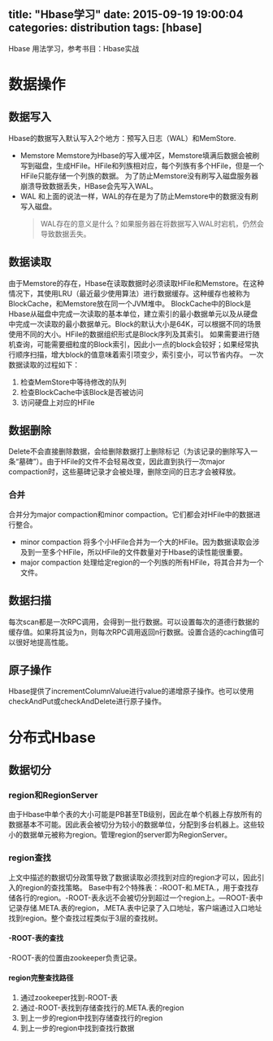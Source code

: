 title: "Hbase学习"
date: 2015-09-19 19:00:04
categories: distribution
tags: [hbase]
---
Hbase 用法学习，参考书目：Hbase实战
<!--more-->
# 数据操作
## 数据写入
Hbase的数据写入默认写入2个地方：预写入日志（WAL）和MemStore.
- Memstore
	Memstore为Hbase的写入缓冲区，Memstore填满后数据会被刷写到磁盘，生成HFile。HFile和列族相对应，每个列族有多个HFile，但是一个HFile只能存储一个列族的数据。
	为了防止Memstore没有刷写入磁盘服务器崩溃导致数据丢失，HBase会先写入WAL。
- WAL
	和上面的说法一样，WAL的存在是为了防止Memstore中的数据没有刷写入磁盘。
	> WAL存在的意义是什么？如果服务器在将数据写入WAL时宕机，仍然会导致数据丢失。
## 数据读取
由于Memstore的存在，Hbase在读取数据时必须读取HFile和Memstore。在这种情况下，其使用LRU（最近最少使用算法）进行数据缓存。这种缓存也被称为BlockCache，和Memstore放在同一个JVM堆中。
BlockCache中的Block是Hbase从磁盘中完成一次读取的基本单位，建立索引的最小数据单元以及从硬盘中完成一次读取的最小数据单元。Block的默认大小是64K，可以根据不同的场景使用不同的大小。HFile的数据组织形式是Block序列及其索引。
如果需要进行随机查询，可能需要细粒度的Block索引，因此小一点的block会较好；如果经常执行顺序扫描，增大block的值意味着索引项变少，索引变小，可以节省内存。
一次数据读取的过程如下：
1. 检查MemStore中等待修改的队列
2. 检查BlockCache中该Block是否被访问
3. 访问硬盘上对应的HFile
## 数据删除
Delete不会直接删除数据，会给删除数据打上删除标记（为该记录的删除写入一条“墓碑”）。由于HFile的文件不会轻易改变，因此直到执行一次major compaction时，这些墓碑记录才会被处理，删除空间的日志才会被释放。
### 合并
合并分为major compaction和minor compaction。它们都会对HFile中的数据进行整合。
- minor compaction
	将多个小HFile合并为一个大的HFile。因为数据读取会涉及到一至多个HFile，所以HFile的文件数量对于Hbase的读性能很重要。
- major compaction
	处理给定region的一个列族的所有HFile，将其合并为一个文件。
## 数据扫描
每次scan都是一次RPC调用，会得到一批行数据。可以设置每次的道德行数据的缓存值。如果将其设为n，则每次RPC调用返回n行数据。设置合适的caching值可以很好地提高性能。
## 原子操作
Hbase提供了incrementColumnValue进行value的递增原子操作。也可以使用checkAndPut或checkAndDelete进行原子操作。
# 分布式Hbase
## 数据切分
### region和RegionServer
由于Hbase中单个表的大小可能是PB甚至TB级别，因此在单个机器上存放所有的数据基本不可能。因此表会被切分为较小的数据单位，分配到多台机器上。这些较小的数据单元被称为region。管理region的server即为RegionServer。
### region查找
上文中描述的数据切分政策导致了数据读取必须找到对应的region才可以，因此引入的region的查找策略。
Base中有2个特殊表：-ROOT-和.META.，用于查找存储各行的region。-ROOT-表永远不会被切分到超过一个region上。—ROOT-表中记录存储.META.表的region，.META.表中记录了入口地址，客户端通过入口地址找到region。整个查找过程类似于3层的查找树。
#### -ROOT-表的查找
-ROOT-表的位置由zookeeper负责记录。
#### region完整查找路径
1. 通过zookeeper找到-ROOT-表
2. 通过-ROOT-表找到存储查找行的.META.表的region
3. 到上一步的region中找到存储查找行的region
4. 到上一步的region中找到查找行数据